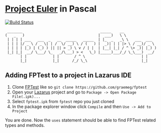 # [Project Euler](https://projecteuler.net) in Pascal

[![Build Status](https://travis-ci.com/amuradyan/ProjectEulerPascal.svg?branch=master)](https://travis-ci.com/amuradyan/ProjectEulerPascal)

```
 _______                                    _____    __               
(   _   )                                  |  ___)   \ \              
 | | | | ___   ___  _   __  _____   _____  | |_  _   _\ \   ___  ___  
 | | | |/ _ \ / _ \| | /  \/ __) \ / (   ) |  _)| | | |> \ / __)/ _ \ 
 | | | | |_) | (_) ) || || > _) \ v / | |  | |__| |_| / ^ \> _)| |_) )
 |_| |_|  __/ \___/ \_   _/\___) > <   \_) |_____)___/_/ \_\___)  __/ 
       | |            | |       / ^ \                          | |    
       |_|            |_|      /_/ \_\                         |_|    
```

## Adding FPTest to a project in Lazarus IDE

1. Clone [FPTest](http://wiki.freepascal.org/FPTest) like so `git clone https://github.com/graemeg/fptest`
2. Open your [Lazarus](https://www.lazarus-ide.org/) project and go to `Package -> Open Package File(.ipk)...`
3. Select `fptest.ipk` from `fptest` repo you just cloned
4. In the package explorer window click `Compile` and then `Use -> Add to Project`

You are done. Now the `uses` statement should be able to find FPTest related types and methods.
